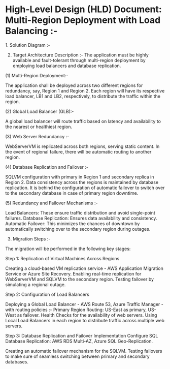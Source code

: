 <h1>High-Level Design (HLD) Document: Multi-Region Deployment with Load Balancing :- </h1>
1. Solution Diagram :-

2. Target Architecture Description :-
The application must be highly available and fault-tolerant through multi-region deployment by employing load balancers and database replication.

(1) Multi-Region Deployment:-

The application shall be deployed across two different regions for redundancy, say, Region 1 and Region 2.
Each region will have its respective load balancer, LB1 and LB2, respectively, to distribute the traffic within the region.

(2) Global Load Balancer (GLB):-

A global load balancer will route traffic based on latency and availability to the nearest or healthiest region.

(3) Web Server Redundancy :-

WebServerVM is replicated across both regions, serving static content.
In the event of regional failure, there will be automatic routing to another region.

(4) Database Replication and Failover :-

SQLVM configuration with primary in Region 1 and secondary replica in Region 2.
Data consistency across the regions is maintained by database replication.
It is behind the configuration of automatic failover to switch over to the secondary database in case of primary region downtime.

(5) Redundancy and Failover Mechanisms :-

Load Balancers: These ensure traffic distribution and avoid single-point failures.
Database Replication: Ensures data availability and consistency.
Automatic Failover: This minimizes the chances of downtown by automatically switching over to the secondary region during outages. 

3. Migration Steps :-

The migration will be performed in the following key stages:

Step 1: Replication of Virtual Machines Across Regions

Creating a cloud-based VM replication service - AWS Application Migration Service or Azure Site Recovery.
Enabling real-time replication for WebServerVM and SQLVM to the secondary region.
Testing failover by simulating a regional outage.

Step 2: Configuration of Load Balancers

Deploying a Global Load Balancer - AWS Route 53, Azure Traffic Manager - with routing policies :-
	Primary Region Routing: US-East as primary, US-West as failover. 
	Health Checks for the availability of web servers. 
Using Local Load Balancers in each region to distribute traffic across multiple web servers. 

Step 3: Database Replication and Failover Implementation Configure SQL Database Replication: AWS RDS Multi-AZ, Azure SQL Geo-Replication. 

Creating an automatic failover mechanism for the SQLVM. 
Testing failovers to make sure of seamless switching between primary and secondary databases.
